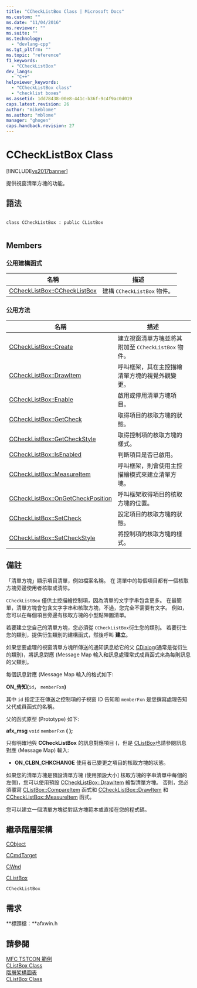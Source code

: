 ```yaml
---
title: "CCheckListBox Class | Microsoft Docs"
ms.custom: ""
ms.date: "11/04/2016"
ms.reviewer: ""
ms.suite: ""
ms.technology: 
  - "devlang-cpp"
ms.tgt_pltfrm: ""
ms.topic: "reference"
f1_keywords: 
  - "CCheckListBox"
dev_langs: 
  - "C++"
helpviewer_keywords: 
  - "CCheckListBox class"
  - "checklist boxes"
ms.assetid: 1dd78438-00e8-441c-b36f-9c4f9ac0d019
caps.latest.revision: 26
author: "mikeblome"
ms.author: "mblome"
manager: "ghogen"
caps.handback.revision: 27
---
```

# CCheckListBox Class
[!INCLUDE[vs2017banner](../../assembler/inline/includes/vs2017banner.md)]

提供視窗清單方塊的功能。  
  
## 語法  
  
```  
  
class CCheckListBox : public CListBox  
  
```  
  
## Members  
  
### 公用建構函式  
  
|名稱|描述|  
|--------|--------|  
|[CCheckListBox::CCheckListBox](../Topic/CCheckListBox::CCheckListBox.md)|建構 `CCheckListBox` 物件。|  
  
### 公用方法  
  
|名稱|描述|  
|--------|--------|  
|[CCheckListBox::Create](../Topic/CCheckListBox::Create.md)|建立視窗清單方塊並將其附加至 `CCheckListBox` 物件。|  
|[CCheckListBox::DrawItem](../Topic/CCheckListBox::DrawItem.md)|呼叫框架，其在主控描繪清單方塊的視覺外觀變更。|  
|[CCheckListBox::Enable](../Topic/CCheckListBox::Enable.md)|啟用或停用清單方塊項目。|  
|[CCheckListBox::GetCheck](../Topic/CCheckListBox::GetCheck.md)|取得項目的核取方塊的狀態。|  
|[CCheckListBox::GetCheckStyle](../Topic/CCheckListBox::GetCheckStyle.md)|取得控制項的核取方塊的樣式。|  
|[CCheckListBox::IsEnabled](../Topic/CCheckListBox::IsEnabled.md)|判斷項目是否已啟用。|  
|[CCheckListBox::MeasureItem](../Topic/CCheckListBox::MeasureItem.md)|呼叫框架，則會使用主控描繪模式來建立清單方塊。|  
|[CCheckListBox::OnGetCheckPosition](../Topic/CCheckListBox::OnGetCheckPosition.md)|呼叫框架取得項目的核取方塊的位置。|  
|[CCheckListBox::SetCheck](../Topic/CCheckListBox::SetCheck.md)|設定項目的核取方塊的狀態。|  
|[CCheckListBox::SetCheckStyle](../Topic/CCheckListBox::SetCheckStyle.md)|將控制項的核取方塊的樣式。|  
  
## 備註  
 「清單方塊」顯示項目清單，例如檔案名稱。  在  清單中的每個項目都有一個核取方塊旁邊使用者核取或清除。  
  
 `CCheckListBox` 僅供主控描繪控制項，因為清單的文字字串包含更多。  在最簡單，清單方塊會包含文字字串和核取方塊，不過，您完全不需要有文字。  例如，您可以在每個項目旁邊有核取方塊的小型點陣圖清單。  
  
 若要建立您自己的清單方塊，您必須從 `CCheckListBox`衍生您的類別。  若要衍生您的類別，提供衍生類別的建構函式，然後呼叫 **建立**。  
  
 如果您要處理的視窗清單方塊所傳送的通知訊息給它的父 [CDialog](../../mfc/reference/cdialog-class.md)\(通常是從衍生的類別\)，將訊息對應 \(Message Map 輸入和訊息處理常式成員函式來為每則訊息的父類別。  
  
 每個訊息對應 \(Message Map 輸入的格式如下:  
  
 **ON\_**告知**\(**`id`， `memberFxn`**\)**  
  
 其中 `id` 指定正在傳送之控制項的子視窗 ID 告知和 `memberFxn` 是您撰寫處理告知父代成員函式的名稱。  
  
 父的函式原型 \(Prototype\) 如下:  
  
 **afx\_msg** `void` `memberFxn` **\( \);**  
  
 只有明確地與 **CCheckListBox** 的訊息對應項目 \(，但是 [CListBox](../../mfc/reference/clistbox-class.md)也請參閱訊息對應 \(Message Map\) 輸入:  
  
-   **ON\_CLBN\_CHKCHANGE** 使用者已變更之項目的核取方塊的狀態。  
  
 如果您的清單方塊是預設清單方塊 \(使用預設大小\] 核取方塊的字串清單中每個的左側\)，您可以使用預設 [CCheckListBox::DrawItem](../Topic/CCheckListBox::DrawItem.md) 繪製清單方塊。  否則，您必須覆寫 [CListBox::CompareItem](../Topic/CListBox::CompareItem.md) 函式和 [CCheckListBox::DrawItem](../Topic/CCheckListBox::DrawItem.md) 和 [CCheckListBox::MeasureItem](../Topic/CCheckListBox::MeasureItem.md) 函式。  
  
 您可以建立一個清單方塊從對話方塊範本或直接在您的程式碼。  
  
## 繼承階層架構  
 [CObject](../../mfc/reference/cobject-class.md)  
  
 [CCmdTarget](../../mfc/reference/ccmdtarget-class.md)  
  
 [CWnd](../../mfc/reference/cwnd-class.md)  
  
 [CListBox](../../mfc/reference/clistbox-class.md)  
  
 `CCheckListBox`  
  
## 需求  
 **標頭檔：**afxwin.h  
  
## 請參閱  
 [MFC TSTCON 範例](../../top/visual-cpp-samples.md)   
 [CListBox Class](../../mfc/reference/clistbox-class.md)   
 [階層架構圖表](../../mfc/hierarchy-chart.md)   
 [CListBox Class](../../mfc/reference/clistbox-class.md)